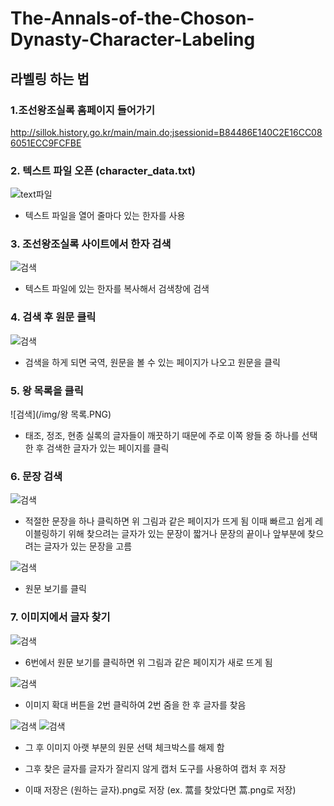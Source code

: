 # The-Annals-of-the-Choson-Dynasty-Character-Labeling


## 라벨링 하는 법


### 1.조선왕조실록 홈페이지 들어가기
http://sillok.history.go.kr/main/main.do;jsessionid=B84486E140C2E16CC086051ECC9FCFBE

### 2. 텍스트 파일 오픈 (character_data.txt)

![text파일](/img/text.PNG)

* 텍스트 파일을 열어 줄마다 있는 한자를 사용

### 3. 조선왕조실록 사이트에서 한자 검색

![검색](/img/검색.PNG)

* 텍스트 파일에 있는 한자를 복사해서 검색창에 검색

### 4. 검색 후 원문 클릭

![검색](/img/원문.PNG)

* 검색을 하게 되면 국역, 원문을 볼 수 있는 페이지가 나오고 원문을 클릭

### 5. 왕 목록을 클릭

![검색](/img/왕 목록.PNG)

* 태조, 정조, 현종 실록의 글자들이 깨끗하기 때문에 주로 이쪽 왕들 중 하나를 선택한 후 검색한 글자가 있는 페이지를 클릭

### 6. 문장 검색

![검색](/img/문장하나.PNG)

* 적절한 문장을 하나 클릭하면 위 그림과 같은 페이지가 뜨게 됨 이때 빠르고 쉽게 레이블링하기 위해 찾으려는 글자가 있는 문장이 짧거나 문장의 끝이나 앞부분에 찾으려는 글자가 있는 문장을 고름 

![검색](/img/원문보기.PNG)

* 원문 보기를 클릭

### 7. 이미지에서 글자 찾기

![검색](/img/새로운페이지.PNG)

* 6번에서 원문 보기를 클릭하면 위 그림과 같은 페이지가 새로 뜨게 됨

![검색](/img/확대.PNG)

* 이미지 확대 버튼을 2번 클릭하여 2번 줌을 한 후 글자를 찾음

![검색](/img/원문선택1.PNG)
![검색](/img/원문선택2.PNG)

* 그 후 이미지 아랫 부분의 원문 선택 체크박스를 해제 함

* 그후 찾은 글자를 글자가 잘리지 않게 캡처 도구를 사용하여 캡처 후 저장

* 이때 저장은 (원하는 글자).png로 저장 (ex. 蒿를 찾았다면 蒿.png로 저장)

